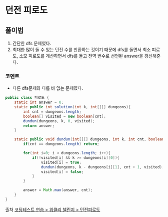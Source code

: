 # 던전 피로도

## 풀이법
1. 간단한 dfs 문제였다.
2. 최대한 많이 돌 수 있는 던전 수를 반환하는 것이기 때문에 dfs를 돌면서 최소 피로도, 소모 피로도를 계산하면서 dfs를 돌고 전역 변수로 선언된 answer을 갱신해준다.

### 코멘트
- 다른 dfs문제와 다를 바 없는 문제였다.

```java
public class 피로도 {
    static int answer = 0;
    static public int solution(int k, int[][] dungeons){
        int cnt = dungeons.length;
        boolean[] visited = new boolean[cnt];
        dundun(dungeons, k, 0, visited);
        return answer;
    }

    static public void dundun(int[][] dungeons, int k, int cnt, boolean[] visited){
        if(cnt == dungeons.length) return;

        for(int i=0; i < dungeons.length; i++){
            if(!visited[i] && k >= dungeons[i][0]){
                visited[i] = true;
                dundun(dungeons, k - dungeons[i][1], cnt + 1, visited);
                visited[i] = false;
            }
        }

        answer = Math.max(answer, cnt);
    }
}

```
출처 [코딩테스트 연습 > 위클리 챌린지 > 던전피로도](https://programmers.co.kr/learn/courses/30/lessons/87946)